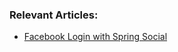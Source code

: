 ### Relevant Articles:
- [Facebook Login with Spring Social](https://gitlab.com/cutran/spring-social-login)
